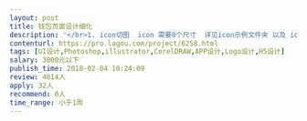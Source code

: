 ```yaml
---                
layout: post       
title: 钱包页面设计细化           
description: '</br>1. icon切图  icon 需要8个尺寸  详见icon示例文件夹 以及 icon圆角规则说明图</br>2. 开机页 闪屏页  将图上的系统栏去掉</br>3. 新增 公益捐赠模块 需要设计和 底部导航栏的图标</br>'     
contenturl: https://pro.lagou.com/project/6258.html      
tags: [UI设计,Photoshop,illustrator,CorelDRAW,APP设计,Logo设计,H5设计]            
salary: 3000元以下          
publish_time: 2018-02-04 10:24:09         
review: 4814人                   
apply: 32人                   
recommend: 0人                   
time_range: 小于1周              
---                 
```

